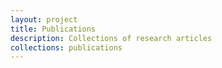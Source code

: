 ```yaml
---
layout: project
title: Publications
description: Collections of research articles
collections: publications
---
```

